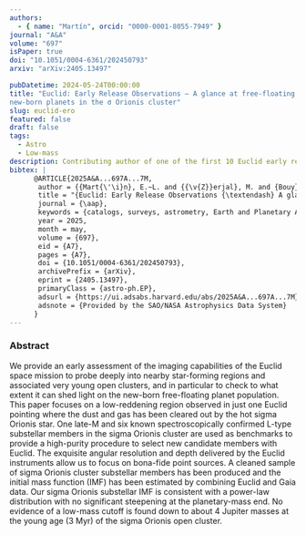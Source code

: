```yaml
---
authors:
  - { name: "Martín", orcid: "0000-0001-8055-7949" }
journal: "A&A"
volume: "697"
isPaper: true
doi: "10.1051/0004-6361/202450793"
arxiv: "arXiv:2405.13497"

pubDatetime: 2024-05-24T00:00:00
title: "Euclid: Early Release Observations – A glance at free-floating
new-born planets in the σ Orionis cluster"
slug: euclid-ero
featured: false
draft: false
tags:
  - Astro
  - Low-mass
description: Contributing author of one of the first 10 Euclid early release observations journal articles, accepted in Astronomy & Astrophysics
bibtex: |
      @ARTICLE{2025A&A...697A...7M,
       author = {{Mart{\'\i}n}, E.~L. and {{\v{Z}}erjal}, M. and {Bouy}, H. and {Martin-Gonzalez}, D. and {Mu{\~n}oz Torres}, S. and {Barrado}, D. and {Olivares}, J. and {P{\'e}rez-Garrido}, A. and {Mas-Buitrago}, P. and {Cruz}, P. and {Solano}, E. and {Zapatero Osorio}, M.~R. and {Lodieu}, N. and {B{\'e}jar}, V.~J.~S. and {Zhang}, J. -Y. and {del Burgo}, C. and {Hu{\'e}lamo}, N. and {Laureijs}, R. and {Mora}, A. and {Saifollahi}, T. and {Cuillandre}, J. -C. and {Schirmer}, M. and {Tata}, R. and {Points}, S. and {Phan-Bao}, N. and {Goldman}, B. and {Casewell}, S.~L. and {Reyl{\'e}}, C. and {Smart}, R.~L. and {Dominguez-Tagle}, C. and {Escobar}, A. and {Sedighi}, N. and {Tsilia}, S. and {Vitas}, N. and {Ayadi}, A. and {Aghanim}, N. and {Altieri}, B. and {Andreon}, S. and {Auricchio}, N. and {Baldi}, M. and {Balestra}, A. and {Bardelli}, S. and {Basset}, A. and {Bender}, R. and {Bonino}, D. and {Branchini}, E. and {Brescia}, M. and {Brinchmann}, J. and {Camera}, S. and {Capobianco}, V. and {Carbone}, C. and {Carretero}, J. and {Casas}, S. and {Castellano}, M. and {Cavuoti}, S. and {Cimatti}, A. and {Congedo}, G. and {Conselice}, C.~J. and {Conversi}, L. and {Copin}, Y. and {Corcione}, L. and {Courbin}, F. and {Courtois}, H.~M. and {Cropper}, M. and {Da Silva}, A. and {Degaudenzi}, H. and {Di Giorgio}, A.~M. and {Dinis}, J. and {Dubath}, F. and {Dupac}, X. and {Dusini}, S. and {Ealet}, A. and {Farina}, M. and {Farrens}, S. and {Ferriol}, S. and {Fosalba}, P. and {Frailis}, M. and {Franceschi}, E. and {Fumana}, M. and {Galeotta}, S. and {Garilli}, B. and {Gillard}, W. and {Gillis}, B. and {Giocoli}, C. and {G{\'o}mez-Alvarez}, P. and {Grazian}, A. and {Grupp}, F. and {Guzzo}, L. and {Haugan}, S.~V.~H. and {Hoar}, J. and {Hoekstra}, H. and {Holmes}, W. and {Hook}, I. and {Hormuth}, F. and {Hornstrup}, A. and {Hu}, D. and {Hudelot}, P. and {Jahnke}, K. and {Jhabvala}, M. and {Keih{\"a}nen}, E. and {Kermiche}, S. and {Kiessling}, A. and {Kilbinger}, M. and {Kitching}, T. and {Kohley}, R. and {Kubik}, B. and {K{\"u}mmel}, M. and {Kunz}, M. and {Kurki-Suonio}, H. and {Le Mignant}, D. and {Ligori}, S. and {Lilje}, P.~B. and {Lindholm}, V. and {Lloro}, I. and {Maino}, D. and {Maiorano}, E. and {Mansutti}, O. and {Marggraf}, O. and {Martinet}, N. and {Marulli}, F. and {Massey}, R. and {Medinaceli}, E. and {Mei}, S. and {Melchior}, M. and {Mellier}, Y. and {Meneghetti}, M. and {Meylan}, G. and {Mohr}, J.~J. and {Moresco}, M. and {Moscardini}, L. and {Niemi}, S. -M. and {Padilla}, C. and {Paltani}, S. and {Pasian}, F. and {Pedersen}, K. and {Percival}, W.~J. and {Pettorino}, V. and {Pires}, S. and {Polenta}, G. and {Poncet}, M. and {Popa}, L.~A. and {Pozzetti}, L. and {Racca}, G.~D. and {Raison}, F. and {Rebolo}, R. and {Renzi}, A. and {Rhodes}, J. and {Riccio}, G. and {Rix}, Hans-Walter and {Romelli}, E. and {Roncarelli}, M. and {Rossetti}, E. and {Saglia}, R. and {Sapone}, D. and {Sartoris}, B. and {Sauvage}, M. and {Scaramella}, R. and {Schneider}, P. and {Secroun}, A. and {Seidel}, G. and {Seiffert}, M. and {Serrano}, S. and {Sirignano}, C. and {Sirri}, G. and {Stanco}, L. and {Tallada-Cresp{\'\i}}, P. and {Taylor}, A.~N. and {Teplitz}, H.~I. and {Tereno}, I. and {Toledo-Moreo}, R. and {Tsyganov}, A. and {Tutusaus}, I. and {Valenziano}, L. and {Vassallo}, T. and {Verdoes Kleijn}, G. and {Wang}, Y. and {Weller}, J. and {Williams}, O.~R. and {Zucca}, E. and {Baccigalupi}, C. and {Willis}, G. and {Simon}, P. and {Mart{\'\i}n-Fleitas}, J. and {Scott}, D.},
       title = "{Euclid: Early Release Observations {\textendash} A glance at free-floating newborn planets in the {\ensuremath{\sigma}} Orionis cluster}",
       journal = {\aap},
       keywords = {catalogs, surveys, astrometry, Earth and Planetary Astrophysics, Astrophysics of Galaxies, Instrumentation and Methods for Astrophysics, Solar and Stellar Astrophysics},
       year = 2025,
       month = may,
       volume = {697},
       eid = {A7},
       pages = {A7},
       doi = {10.1051/0004-6361/202450793},
       archivePrefix = {arXiv},
       eprint = {2405.13497},
       primaryClass = {astro-ph.EP},
       adsurl = {https://ui.adsabs.harvard.edu/abs/2025A&A...697A...7M},
       adsnote = {Provided by the SAO/NASA Astrophysics Data System}
      }
---
```


### Abstract

>>
We provide an early assessment of the imaging capabilities of the Euclid space mission to probe deeply into nearby star-forming regions and associated very young open clusters, and in particular to check to what extent it can shed light on the new-born free-floating planet population. This paper focuses on a low-reddening region observed in just one Euclid pointing where the dust and gas has been cleared out by the hot sigma Orionis star. One late-M and six known spectroscopically confirmed L-type substellar members in the sigma Orionis cluster are used as benchmarks to provide a high-purity procedure to select new candidate members with Euclid. The exquisite angular resolution and depth delivered by the Euclid instruments allow us to focus on bona-fide point sources. A cleaned sample of sigma Orionis cluster substellar members has been produced and the initial mass function (IMF) has been estimated by combining Euclid and Gaia data. Our sigma Orionis substellar IMF is consistent with a power-law distribution with no significant steepening at the planetary-mass end. No evidence of a low-mass cutoff is found down to about 4 Jupiter masses at the young age (3 Myr) of the sigma Orionis open cluster.
